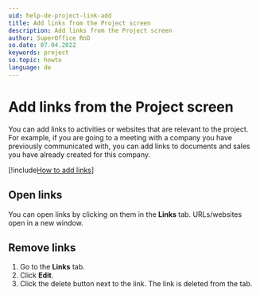 ```yaml
---
uid: help-de-project-link-add
title: Add links from the Project screen
description: Add links from the Project screen
author: SuperOffice RnD
so.date: 07.04.2022
keywords: project
so.topic: howto
language: de
---
```


# Add links from the Project screen

You can add links to activities or websites that are relevant to the project. For example, if you are going to a meeting with a company you have previously communicated with, you can add links to documents and sales you have already created for this company.

[!include[How to add links](../../learn/includes/howto-add-links.md)]

## Open links

You can open links by clicking on them in the **Links** tab. URLs/websites open in a new window.

## Remove links

1. Go to the **Links** tab.
1. Click **Edit**.
1. Click the delete button next to the link. The link is deleted from the tab.

